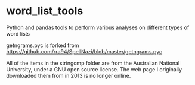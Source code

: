 word_list_tools
===============

Python and pandas tools to perform various analyses on different types of word lists

getngrams.pyc is forked from https://github.com/rra94/SpellNazi/blob/master/getngrams.pyc

All of the items in the stringcmp folder are from the Australian National University, under a GNU open source license.
The web page I originally downloaded them from in 2013 is no longer online.
